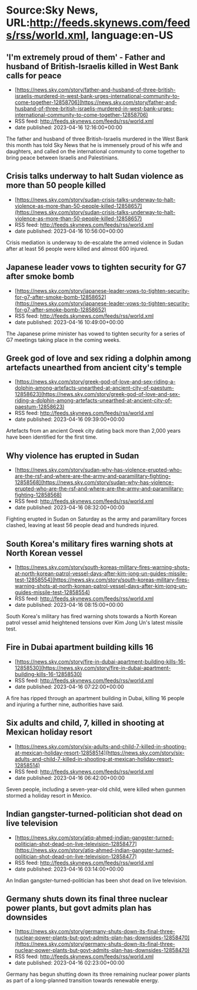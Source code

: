 # Source:Sky News, URL:http://feeds.skynews.com/feeds/rss/world.xml, language:en-US

## 'I'm extremely proud of them' - Father and husband of British-Israelis killed in West Bank calls for peace
 - [https://news.sky.com/story/father-and-husband-of-three-british-israelis-murdered-in-west-bank-urges-international-community-to-come-together-12858706](https://news.sky.com/story/father-and-husband-of-three-british-israelis-murdered-in-west-bank-urges-international-community-to-come-together-12858706)
 - RSS feed: http://feeds.skynews.com/feeds/rss/world.xml
 - date published: 2023-04-16 12:16:00+00:00

The father and husband of three British-Israelis murdered in the West Bank this month has told Sky News that he is immensely proud of his wife and daughters, and called on the international community to come together to bring peace between Israelis and Palestinians.&#160;

## Crisis talks underway to halt Sudan violence as more than 50 people killed
 - [https://news.sky.com/story/sudan-crisis-talks-underway-to-halt-violence-as-more-than-50-people-killed-12858657](https://news.sky.com/story/sudan-crisis-talks-underway-to-halt-violence-as-more-than-50-people-killed-12858657)
 - RSS feed: http://feeds.skynews.com/feeds/rss/world.xml
 - date published: 2023-04-16 10:56:00+00:00

Crisis mediation is underway to de-escalate the armed violence in Sudan after at least 56 people were killed and almost 600 injured.&#160;

## Japanese leader vows to tighten security for G7 after smoke bomb
 - [https://news.sky.com/story/japanese-leader-vows-to-tighten-security-for-g7-after-smoke-bomb-12858652](https://news.sky.com/story/japanese-leader-vows-to-tighten-security-for-g7-after-smoke-bomb-12858652)
 - RSS feed: http://feeds.skynews.com/feeds/rss/world.xml
 - date published: 2023-04-16 10:49:00+00:00

The Japanese prime minister has vowed to tighten security for a series of G7 meetings taking place in the coming weeks.&#160;

## Greek god of love and sex riding a dolphin among artefacts unearthed from ancient city's temple
 - [https://news.sky.com/story/greek-god-of-love-and-sex-riding-a-dolphin-among-artefacts-unearthed-at-ancient-city-of-paestum-12858623](https://news.sky.com/story/greek-god-of-love-and-sex-riding-a-dolphin-among-artefacts-unearthed-at-ancient-city-of-paestum-12858623)
 - RSS feed: http://feeds.skynews.com/feeds/rss/world.xml
 - date published: 2023-04-16 09:39:00+00:00

Artefacts from an ancient Greek city dating back more than 2,000 years have been identified for the first time.

## Why violence has erupted in Sudan
 - [https://news.sky.com/story/sudan-why-has-violence-erupted-who-are-the-rsf-and-where-are-the-army-and-paramilitary-fighting-12858568](https://news.sky.com/story/sudan-why-has-violence-erupted-who-are-the-rsf-and-where-are-the-army-and-paramilitary-fighting-12858568)
 - RSS feed: http://feeds.skynews.com/feeds/rss/world.xml
 - date published: 2023-04-16 08:32:00+00:00

Fighting erupted in Sudan on Saturday as the army and paramilitary forces clashed, leaving at least 56 people dead and hundreds injured.&#160;

## South Korea's military fires warning shots at North Korean vessel
 - [https://news.sky.com/story/south-koreas-military-fires-warning-shots-at-north-korean-patrol-vessel-days-after-kim-jong-un-guides-missile-test-12858554](https://news.sky.com/story/south-koreas-military-fires-warning-shots-at-north-korean-patrol-vessel-days-after-kim-jong-un-guides-missile-test-12858554)
 - RSS feed: http://feeds.skynews.com/feeds/rss/world.xml
 - date published: 2023-04-16 08:15:00+00:00

South Korea's military has fired warning shots towards a North Korean patrol vessel amid heightened tensions over Kim Jong Un's latest missile test.

## Fire in Dubai apartment building kills 16
 - [https://news.sky.com/story/fire-in-dubai-apartment-building-kills-16-12858530](https://news.sky.com/story/fire-in-dubai-apartment-building-kills-16-12858530)
 - RSS feed: http://feeds.skynews.com/feeds/rss/world.xml
 - date published: 2023-04-16 07:22:00+00:00

A fire has ripped through an apartment building in Dubai, killing 16 people and injuring a further nine, authorities have said.

## Six adults and child, 7, killed in shooting at Mexican holiday resort
 - [https://news.sky.com/story/six-adults-and-child-7-killed-in-shooting-at-mexican-holiday-resort-12858514](https://news.sky.com/story/six-adults-and-child-7-killed-in-shooting-at-mexican-holiday-resort-12858514)
 - RSS feed: http://feeds.skynews.com/feeds/rss/world.xml
 - date published: 2023-04-16 06:42:00+00:00

Seven people, including a seven-year-old child, were killed when gunmen stormed a holiday resort in Mexico.

## Indian gangster-turned-politician shot dead on live television
 - [https://news.sky.com/story/atiq-ahmed-indian-gangster-turned-politician-shot-dead-on-live-television-12858477](https://news.sky.com/story/atiq-ahmed-indian-gangster-turned-politician-shot-dead-on-live-television-12858477)
 - RSS feed: http://feeds.skynews.com/feeds/rss/world.xml
 - date published: 2023-04-16 03:14:00+00:00

An Indian gangster-turned-politician has been shot dead on live television.

## Germany shuts down its final three nuclear power plants, but govt admits plan has downsides
 - [https://news.sky.com/story/germany-shuts-down-its-final-three-nuclear-power-plants-but-govt-admits-plan-has-downsides-12858470](https://news.sky.com/story/germany-shuts-down-its-final-three-nuclear-power-plants-but-govt-admits-plan-has-downsides-12858470)
 - RSS feed: http://feeds.skynews.com/feeds/rss/world.xml
 - date published: 2023-04-16 02:23:00+00:00

Germany has begun shutting down its three remaining nuclear power plants as part of a long-planned transition towards renewable energy.

